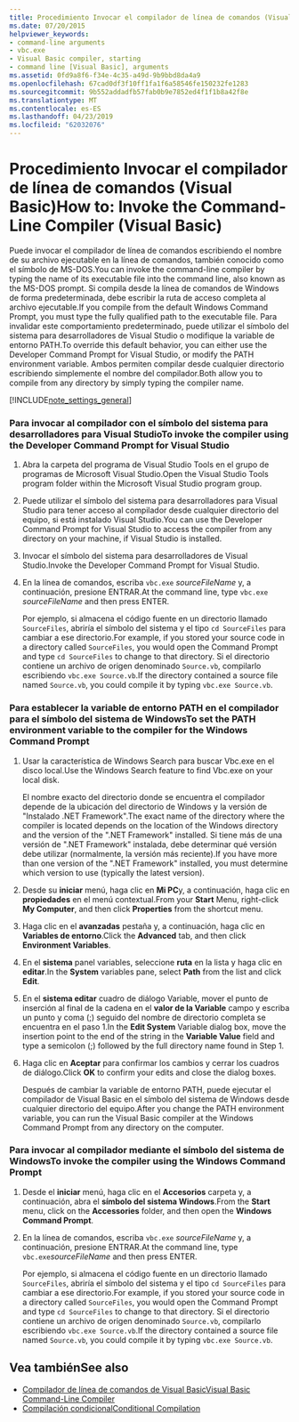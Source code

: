 ```yaml
---
title: Procedimiento Invocar el compilador de línea de comandos (Visual Basic)
ms.date: 07/20/2015
helpviewer_keywords:
- command-line arguments
- vbc.exe
- Visual Basic compiler, starting
- command line [Visual Basic], arguments
ms.assetid: 0fd9a8f6-f34e-4c35-a49d-9b9bbd8da4a9
ms.openlocfilehash: 67cad0df3f10ff1fa1f6a58546fe150232fe1283
ms.sourcegitcommit: 9b552addadfb57fab0b9e7852ed4f1f1b8a42f8e
ms.translationtype: MT
ms.contentlocale: es-ES
ms.lasthandoff: 04/23/2019
ms.locfileid: "62032076"
---
```

# <a name="how-to-invoke-the-command-line-compiler-visual-basic"></a><span data-ttu-id="c6f46-102">Procedimiento Invocar el compilador de línea de comandos (Visual Basic)</span><span class="sxs-lookup"><span data-stu-id="c6f46-102">How to: Invoke the Command-Line Compiler (Visual Basic)</span></span>
<span data-ttu-id="c6f46-103">Puede invocar el compilador de línea de comandos escribiendo el nombre de su archivo ejecutable en la línea de comandos, también conocido como el símbolo de MS-DOS.</span><span class="sxs-lookup"><span data-stu-id="c6f46-103">You can invoke the command-line compiler by typing the name of its executable file into the command line, also known as the MS-DOS prompt.</span></span> <span data-ttu-id="c6f46-104">Si compila desde la línea de comandos de Windows de forma predeterminada, debe escribir la ruta de acceso completa al archivo ejecutable.</span><span class="sxs-lookup"><span data-stu-id="c6f46-104">If you compile from the default Windows Command Prompt, you must type the fully qualified path to the executable file.</span></span> <span data-ttu-id="c6f46-105">Para invalidar este comportamiento predeterminado, puede utilizar el símbolo del sistema para desarrolladores de Visual Studio o modifique la variable de entorno PATH.</span><span class="sxs-lookup"><span data-stu-id="c6f46-105">To override this default behavior, you can either use the Developer Command Prompt for Visual Studio, or modify the PATH environment variable.</span></span> <span data-ttu-id="c6f46-106">Ambos permiten compilar desde cualquier directorio escribiendo simplemente el nombre del compilador.</span><span class="sxs-lookup"><span data-stu-id="c6f46-106">Both allow you to compile from any directory by simply typing the compiler name.</span></span>  
  
[!INCLUDE[note_settings_general](~/includes/note-settings-general-md.md)]  
  
### <a name="to-invoke-the-compiler-using-the-developer-command-prompt-for-visual-studio"></a><span data-ttu-id="c6f46-107">Para invocar al compilador con el símbolo del sistema para desarrolladores para Visual Studio</span><span class="sxs-lookup"><span data-stu-id="c6f46-107">To invoke the compiler using the Developer Command Prompt for Visual Studio</span></span>  
  
1. <span data-ttu-id="c6f46-108">Abra la carpeta del programa de Visual Studio Tools en el grupo de programas de Microsoft Visual Studio.</span><span class="sxs-lookup"><span data-stu-id="c6f46-108">Open the Visual Studio Tools program folder within the Microsoft Visual Studio program group.</span></span>  
  
2. <span data-ttu-id="c6f46-109">Puede utilizar el símbolo del sistema para desarrolladores para Visual Studio para tener acceso al compilador desde cualquier directorio del equipo, si está instalado Visual Studio.</span><span class="sxs-lookup"><span data-stu-id="c6f46-109">You can use the Developer Command Prompt for Visual Studio to access the compiler from any directory on your machine, if Visual Studio is installed.</span></span>  
  
3. <span data-ttu-id="c6f46-110">Invocar el símbolo del sistema para desarrolladores de Visual Studio.</span><span class="sxs-lookup"><span data-stu-id="c6f46-110">Invoke the Developer Command Prompt for Visual Studio.</span></span>  
  
4. <span data-ttu-id="c6f46-111">En la línea de comandos, escriba `vbc.exe` *sourceFileName* y, a continuación, presione ENTRAR.</span><span class="sxs-lookup"><span data-stu-id="c6f46-111">At the command line, type `vbc.exe` *sourceFileName* and then press ENTER.</span></span>  
  
     <span data-ttu-id="c6f46-112">Por ejemplo, si almacena el código fuente en un directorio llamado `SourceFiles`, abriría el símbolo del sistema y el tipo `cd SourceFiles` para cambiar a ese directorio.</span><span class="sxs-lookup"><span data-stu-id="c6f46-112">For example, if you stored your source code in a directory called `SourceFiles`, you would open the Command Prompt and type `cd SourceFiles` to change to that directory.</span></span> <span data-ttu-id="c6f46-113">Si el directorio contiene un archivo de origen denominado `Source.vb`, compilarlo escribiendo `vbc.exe Source.vb`.</span><span class="sxs-lookup"><span data-stu-id="c6f46-113">If the directory contained a source file named `Source.vb`, you could compile it by typing `vbc.exe Source.vb`.</span></span>  
  
### <a name="to-set-the-path-environment-variable-to-the-compiler-for-the-windows-command-prompt"></a><span data-ttu-id="c6f46-114">Para establecer la variable de entorno PATH en el compilador para el símbolo del sistema de Windows</span><span class="sxs-lookup"><span data-stu-id="c6f46-114">To set the PATH environment variable to the compiler for the Windows Command Prompt</span></span>  
  
1. <span data-ttu-id="c6f46-115">Usar la característica de Windows Search para buscar Vbc.exe en el disco local.</span><span class="sxs-lookup"><span data-stu-id="c6f46-115">Use the Windows Search feature to find Vbc.exe on your local disk.</span></span>  
  
     <span data-ttu-id="c6f46-116">El nombre exacto del directorio donde se encuentra el compilador depende de la ubicación del directorio de Windows y la versión de "Instalado .NET Framework".</span><span class="sxs-lookup"><span data-stu-id="c6f46-116">The exact name of the directory where the compiler is located depends on the location of the Windows directory and the version of the ".NET Framework" installed.</span></span> <span data-ttu-id="c6f46-117">Si tiene más de una versión de ".NET Framework" instalada, debe determinar qué versión debe utilizar (normalmente, la versión más reciente).</span><span class="sxs-lookup"><span data-stu-id="c6f46-117">If you have more than one version of the ".NET Framework" installed, you must determine which version to use (typically the latest version).</span></span>  
  
2. <span data-ttu-id="c6f46-118">Desde su **iniciar** menú, haga clic en **Mi PC**y, a continuación, haga clic en **propiedades** en el menú contextual.</span><span class="sxs-lookup"><span data-stu-id="c6f46-118">From your **Start** Menu, right-click **My Computer**, and then click **Properties** from the shortcut menu.</span></span>  
  
3. <span data-ttu-id="c6f46-119">Haga clic en el **avanzadas** pestaña y, a continuación, haga clic en **Variables de entorno**.</span><span class="sxs-lookup"><span data-stu-id="c6f46-119">Click the **Advanced** tab, and then click **Environment Variables**.</span></span>  
  
4. <span data-ttu-id="c6f46-120">En el **sistema** panel variables, seleccione **ruta** en la lista y haga clic en **editar**.</span><span class="sxs-lookup"><span data-stu-id="c6f46-120">In the **System** variables pane, select **Path** from the list and click **Edit**.</span></span>  
  
5. <span data-ttu-id="c6f46-121">En el **sistema editar** cuadro de diálogo Variable, mover el punto de inserción al final de la cadena en el **valor de la Variable** campo y escriba un punto y coma (;) seguido del nombre de directorio completa se encuentra en el paso 1.</span><span class="sxs-lookup"><span data-stu-id="c6f46-121">In the **Edit System** Variable dialog box, move the insertion point to the end of the string in the **Variable Value** field and type a semicolon (;) followed by the full directory name found in Step 1.</span></span>  
  
6. <span data-ttu-id="c6f46-122">Haga clic en **Aceptar** para confirmar los cambios y cerrar los cuadros de diálogo.</span><span class="sxs-lookup"><span data-stu-id="c6f46-122">Click **OK** to confirm your edits and close the dialog boxes.</span></span>  
  
     <span data-ttu-id="c6f46-123">Después de cambiar la variable de entorno PATH, puede ejecutar el compilador de Visual Basic en el símbolo del sistema de Windows desde cualquier directorio del equipo.</span><span class="sxs-lookup"><span data-stu-id="c6f46-123">After you change the PATH environment variable, you can run the Visual Basic compiler at the Windows Command Prompt from any directory on the computer.</span></span>  
  
### <a name="to-invoke-the-compiler-using-the-windows-command-prompt"></a><span data-ttu-id="c6f46-124">Para invocar al compilador mediante el símbolo del sistema de Windows</span><span class="sxs-lookup"><span data-stu-id="c6f46-124">To invoke the compiler using the Windows Command Prompt</span></span>  
  
1. <span data-ttu-id="c6f46-125">Desde el **iniciar** menú, haga clic en el **Accesorios** carpeta y, a continuación, abra el **símbolo del sistema Windows**.</span><span class="sxs-lookup"><span data-stu-id="c6f46-125">From the **Start** menu, click on the **Accessories** folder, and then open the **Windows Command Prompt**.</span></span>  
  
2. <span data-ttu-id="c6f46-126">En la línea de comandos, escriba `vbc.exe` *sourceFileName* y, a continuación, presione ENTRAR.</span><span class="sxs-lookup"><span data-stu-id="c6f46-126">At the command line, type `vbc.exe`*sourceFileName* and then press ENTER.</span></span>  
  
     <span data-ttu-id="c6f46-127">Por ejemplo, si almacena el código fuente en un directorio llamado `SourceFiles`, abriría el símbolo del sistema y el tipo `cd SourceFiles` para cambiar a ese directorio.</span><span class="sxs-lookup"><span data-stu-id="c6f46-127">For example, if you stored your source code in a directory called `SourceFiles`, you would open the Command Prompt and type `cd SourceFiles` to change to that directory.</span></span> <span data-ttu-id="c6f46-128">Si el directorio contiene un archivo de origen denominado `Source.vb`, compilarlo escribiendo `vbc.exe Source.vb`.</span><span class="sxs-lookup"><span data-stu-id="c6f46-128">If the directory contained a source file named `Source.vb`, you could compile it by typing `vbc.exe Source.vb`.</span></span>  
  
## <a name="see-also"></a><span data-ttu-id="c6f46-129">Vea también</span><span class="sxs-lookup"><span data-stu-id="c6f46-129">See also</span></span>

- [<span data-ttu-id="c6f46-130">Compilador de línea de comandos de Visual Basic</span><span class="sxs-lookup"><span data-stu-id="c6f46-130">Visual Basic Command-Line Compiler</span></span>](../../../visual-basic/reference/command-line-compiler/index.md)
- [<span data-ttu-id="c6f46-131">Compilación condicional</span><span class="sxs-lookup"><span data-stu-id="c6f46-131">Conditional Compilation</span></span>](../../../visual-basic/programming-guide/program-structure/conditional-compilation.md)
